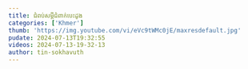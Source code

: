 ```yaml
---
title: ជំពប់សម្ដីជំពាក់បេះដូង
categories: ['Khmer']
thumb: 'https://img.youtube.com/vi/eVc9tWMc0jE/maxresdefault.jpg'
pudate: 2024-07-13T19:32:55
videos: 2024-07-13-19-32-13
author: tin-sokhavuth
---
```

